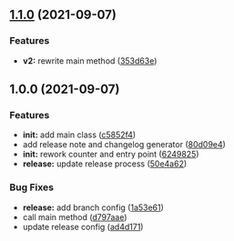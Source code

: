 ## [1.1.0](https://github.com/cmulleradeo/release-note-generator/compare/v1.0.0...v1.1.0) (2021-09-07)


### Features

* **v2:** rewrite main method ([353d63e](https://github.com/cmulleradeo/release-note-generator/commit/353d63e7beecd6f8be693a03f2cb34c6c2df2a3c))

## 1.0.0 (2021-09-07)


### Features

* **init:** add main class ([c5852f4](https://github.com/cmulleradeo/release-note-generator/commit/c5852f4c86efa035ff22c13939af9107737bcd61))
* add release note and changelog generator ([80d09e4](https://github.com/cmulleradeo/release-note-generator/commit/80d09e4c69f0a987bb2269cd2f290be02f18d951))
* **init:** rework counter and entry point ([6249825](https://github.com/cmulleradeo/release-note-generator/commit/62498253496a7ffd10f0818d093fe42978ef24c1))
* **release:** update release process ([50e4a62](https://github.com/cmulleradeo/release-note-generator/commit/50e4a62d7caaec0eca3b8fcfbcd4d0b7c9f7b3c2))


### Bug Fixes

* **release:** add branch config ([1a53e61](https://github.com/cmulleradeo/release-note-generator/commit/1a53e611315276398d0b54fdc2b4cda6feff7a55))
* call main method ([d797aae](https://github.com/cmulleradeo/release-note-generator/commit/d797aae990275f115263f7d3e6ae6de6dfefded1))
* update release config ([ad4d171](https://github.com/cmulleradeo/release-note-generator/commit/ad4d17113dbc15a9da5517273e0ff932867571af))
